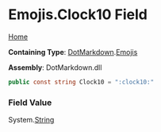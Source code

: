 # Emojis\.Clock10 Field

[Home](../../../README.md)

**Containing Type**: [DotMarkdown](../../README.md)\.[Emojis](../README.md)

**Assembly**: DotMarkdown\.dll

```csharp
public const string Clock10 = ":clock10:"
```

### Field Value

System\.[String](https://docs.microsoft.com/en-us/dotnet/api/system.string)